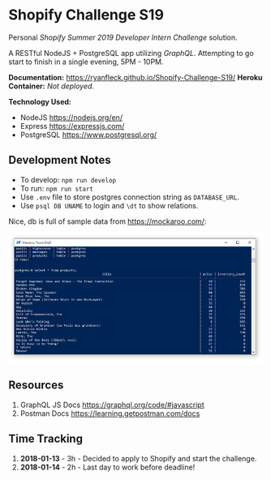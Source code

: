 # Shopify Challenge S19

Personal *Shopify Summer 2019 Developer Intern Challenge* solution.

A RESTful NodeJS + PostgreSQL app utilizing *GraphQL*. Attempting to go start to finish in a single evening, 5PM - 10PM.

**Documentation:** <https://ryanfleck.github.io/Shopify-Challenge-S19/>
**Heroku Container:** *Not deployed.*

**Technology Used:**
- NodeJS <https://nodejs.org/en/>
- Express <https://expressjs.com/>
- PostgreSQL <https://www.postgresql.org/>

## Development Notes

- To develop: `npm run develop`
- To run: `npm run start`
- Use `.env` file to store postgres connection string as `DATABASE_URL`.
- Use `psql DB UNAME` to login and `\dt` to show relations.

Nice, db is full of sample data from <https://mockaroo.com/>:

![Sample Data](docs/assets/PSQL_Init.PNG)

## Resources

1. GraphQL JS Docs <https://graphql.org/code/#javascript>
1. Postman Docs <https://learning.getpostman.com/docs>

## Time Tracking

1. **2018-01-13** - 3h - Decided to apply to Shopify and start the challenge.
1. **2018-01-14** - 2h - Last day to work before deadline!
